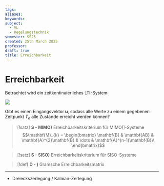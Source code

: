 ```yaml
---
tags: 
aliases: 
keywords: 
subject:
  - VL
  - Regelungstechnik
semester: SS25
created: 25th March 2025
professor:
draft: true
title: Erreichbarkeit
---
```


# Erreichbarkeit

Betrachtet wird ein zeitkontinuierliches LTI-System

![](Kontinuierlicher%20LTI-Zustandsraum.md#^ZLTI)


Gibt es einen Eingangsvektor $\mathbf{u}$, sodass alle Werte zu einem gegebenen Zeitpunkt $T_{e}$ alle Zustände erreicht werden können?

> [!satz] **S - MIMO)** Erreichbarkeitskriterium für MIMO[]-Systeme
> $$\mathbf{M}_{k} = \begin{bmatrix}
> \mathbf{B} & \mathbf{AB} & \mathbf{A}^{2}\mathbf{B} & \dots &  \mathbf{A}^{n-1}\mathbf{B}\\
> \end{bmatrix}$$



> [!satz] **S - SISO)** Erreichbarkeitskriterium für SISO-Systeme

> [!def] **D - )** Gramsche Erreichbarkeitsmatrix

---

- Dreieckszerlegung / Kalman-Zerlegung